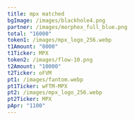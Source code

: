 ```yaml
---
title: mpx matched
bgImage: /images/blackhole4.png
partner: /images/morphex_full_blue.png
total: "16000"
token1: /images/mpx_logo_256.webp
t1Amount: "8000"
t1Ticker: MPX
token2: /images/flow-10.png
t2Amount: "10000"
t2Ticker: oFVM
pt1: /images/fantom.webp
pt1Ticker: wFTM-MPX
pt2: /images/mpx_logo_256.webp
pt2Ticker: MPX
pApr: "1100"
---
```

#